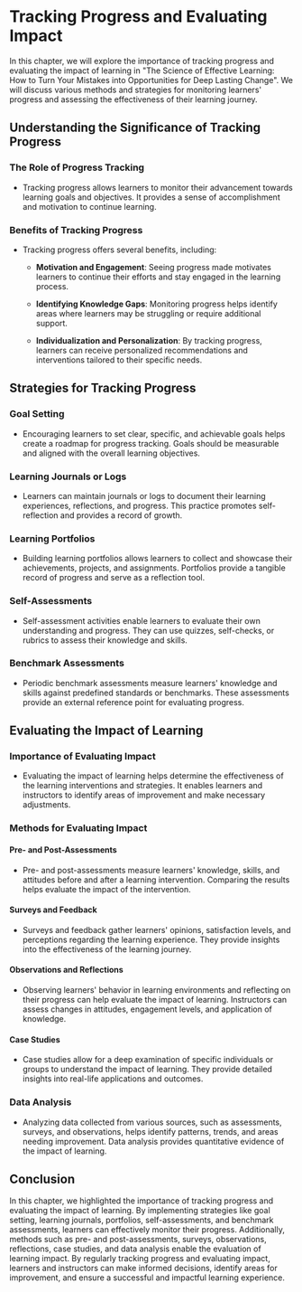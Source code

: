 Tracking Progress and Evaluating Impact
==================================================

In this chapter, we will explore the importance of tracking progress and evaluating the impact of learning in "The Science of Effective Learning: How to Turn Your Mistakes into Opportunities for Deep Lasting Change". We will discuss various methods and strategies for monitoring learners' progress and assessing the effectiveness of their learning journey.

Understanding the Significance of Tracking Progress
---------------------------------------------------

### The Role of Progress Tracking

* Tracking progress allows learners to monitor their advancement towards learning goals and objectives. It provides a sense of accomplishment and motivation to continue learning.

### Benefits of Tracking Progress

* Tracking progress offers several benefits, including:

  * **Motivation and Engagement**: Seeing progress made motivates learners to continue their efforts and stay engaged in the learning process.

  * **Identifying Knowledge Gaps**: Monitoring progress helps identify areas where learners may be struggling or require additional support.

  * **Individualization and Personalization**: By tracking progress, learners can receive personalized recommendations and interventions tailored to their specific needs.

Strategies for Tracking Progress
--------------------------------

### Goal Setting

* Encouraging learners to set clear, specific, and achievable goals helps create a roadmap for progress tracking. Goals should be measurable and aligned with the overall learning objectives.

### Learning Journals or Logs

* Learners can maintain journals or logs to document their learning experiences, reflections, and progress. This practice promotes self-reflection and provides a record of growth.

### Learning Portfolios

* Building learning portfolios allows learners to collect and showcase their achievements, projects, and assignments. Portfolios provide a tangible record of progress and serve as a reflection tool.

### Self-Assessments

* Self-assessment activities enable learners to evaluate their own understanding and progress. They can use quizzes, self-checks, or rubrics to assess their knowledge and skills.

### Benchmark Assessments

* Periodic benchmark assessments measure learners' knowledge and skills against predefined standards or benchmarks. These assessments provide an external reference point for evaluating progress.

Evaluating the Impact of Learning
---------------------------------

### Importance of Evaluating Impact

* Evaluating the impact of learning helps determine the effectiveness of the learning interventions and strategies. It enables learners and instructors to identify areas of improvement and make necessary adjustments.

### Methods for Evaluating Impact

#### Pre- and Post-Assessments

* Pre- and post-assessments measure learners' knowledge, skills, and attitudes before and after a learning intervention. Comparing the results helps evaluate the impact of the intervention.

#### Surveys and Feedback

* Surveys and feedback gather learners' opinions, satisfaction levels, and perceptions regarding the learning experience. They provide insights into the effectiveness of the learning journey.

#### Observations and Reflections

* Observing learners' behavior in learning environments and reflecting on their progress can help evaluate the impact of learning. Instructors can assess changes in attitudes, engagement levels, and application of knowledge.

#### Case Studies

* Case studies allow for a deep examination of specific individuals or groups to understand the impact of learning. They provide detailed insights into real-life applications and outcomes.

### Data Analysis

* Analyzing data collected from various sources, such as assessments, surveys, and observations, helps identify patterns, trends, and areas needing improvement. Data analysis provides quantitative evidence of the impact of learning.

Conclusion
----------

In this chapter, we highlighted the importance of tracking progress and evaluating the impact of learning. By implementing strategies like goal setting, learning journals, portfolios, self-assessments, and benchmark assessments, learners can effectively monitor their progress. Additionally, methods such as pre- and post-assessments, surveys, observations, reflections, case studies, and data analysis enable the evaluation of learning impact. By regularly tracking progress and evaluating impact, learners and instructors can make informed decisions, identify areas for improvement, and ensure a successful and impactful learning experience.
